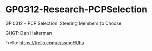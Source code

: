 # GP0312-Research-PCPSelection

GP 0312 - PCP Selection: Steering Members to Choose

GHGT: Dan Halterman

Trello: https://trello.com/c/ssmgFUhu
